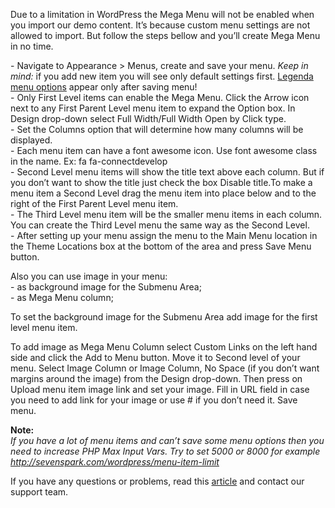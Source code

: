 Due to a limitation in WordPress the Mega Menu will not be enabled when you import our demo content. It’s because custom menu settings are not allowed to import.
But follow the steps bellow and you’ll create Mega Menu in no time.

\- Navigate to Appearance > Menus, create and save your menu. *Keep in mind:* if you add new item you will see only default settings first. [Legenda menu options](/General_Information) appear only after saving menu! <br />
\- Only First Level items can enable the Mega Menu. Click the Arrow icon next to any First Parent Level menu item to expand the Option box. In Design drop-down select Full Width/Full Width Open by Click type. <br />
\- Set the Columns option that will determine how many columns will be displayed. <br />
\- Each menu item can have a font awesome icon. Use font awesome class in the name. Ex: fa fa-connectdevelop <br />
\- Second Level menu items will show the title text above each column. But if you don’t want to show the title just check the box Disable title.To make a menu item a Second Level drag the menu item into place below and to the right of the First Parent Level menu item. <br />
\- The Third Level menu item will be the smaller menu items in each column. You can create the Third Level menu the same way as the Second Level. <br />
\- After setting up your menu assign the menu to the Main Menu location in the Theme Locations box at the bottom of the area and press Save Menu button. <br />

Also you can use image in your menu: <br />
\- as background image for the Submenu Area; <br />
\- as Mega Menu column; <br />

To set the background image for the Submenu Area add image for the first level menu item.

To add image as Mega Menu Column select Custom Links on the left hand side and click the Add to Menu button. Move it to Second level of your menu. Select Image Column or Image Column, No Space (if you don’t want margins around the image) from the Design drop-down. Then press on Upload menu item image link and set your image. Fill in URL field in case you need to add link for your image or use # if you don’t need it. Save menu.

**Note:** <br />
*If you have a lot of menu items and can’t save some menu options then you need to increase PHP Max Input Vars. Try to set 5000 or 8000 for example <http://sevenspark.com/wordpress/menu-item-limit>*

If you have any questions or problems, read this [article](/Support) and contact our support team.